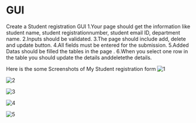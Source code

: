 # GUI
Create a Student registration GUI
1.Your page should get the information like student name, student registrationnumber, student email ID, department name. 
2.Inputs should be validated. 
3.The page should include add, delete and update button.
4.All fields must be entered for the submission. 
5.Added Datas should be filled the tables in the page . 
6.When you select one row in the table you should update the details anddeletethe details.

Here is the some Screenshots of My Student registration form
![1](https://github.com/Arafath-MSM/GUI/assets/139915083/d19abbfe-cf37-4f84-85bf-29179bd22eea)

![2](https://github.com/Arafath-MSM/GUI/assets/139915083/aa88c72a-bb86-45da-886f-6d1515cd11b5)

![3](https://github.com/Arafath-MSM/GUI/assets/139915083/3f5dccf5-b2c2-4c64-9316-2b800ebcd950)

![4](https://github.com/Arafath-MSM/GUI/assets/139915083/0593cb43-0bfa-49ad-a4a1-05c037a52913)


![5](https://github.com/Arafath-MSM/GUI/assets/139915083/327435ca-06d7-4a4c-88e0-67b2da2818cc)





